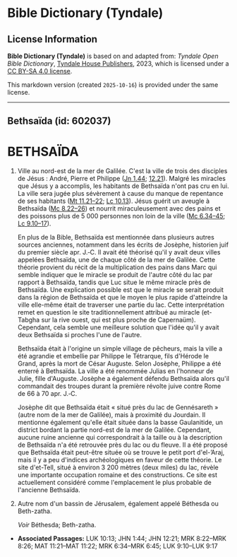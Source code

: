 # Bible Dictionary (Tyndale)

## License Information

**Bible Dictionary (Tyndale)** is based on and adapted from: _Tyndale Open Bible Dictionary_, [Tyndale House Publishers](https://tyndaleopenresources.com/), 2023, which is licensed under a [CC BY-SA 4.0 license](https://creativecommons.org/licenses/by-sa/4.0/legalcode.en).

This markdown version (created `2025-10-16`) is provided under the same license.



--------------------------------

## Bethsaïda (id: 602037)

BETHSAÏDA
=========

1. Ville au nord\-est de la mer de Galilée. C'est la ville de trois des disciples de Jésus : André, Pierre et Philippe ([Jn 1\.44](https://ref.ly/John1:44); [12\.21](https://ref.ly/John12:21)). Malgré les miracles que Jésus y a accomplis, les habitants de Bethsaïda n'ont pas cru en lui. La ville sera jugée plus sévèrement à cause du manque de repentance de ses habitants ([Mt 11\.21–22](https://ref.ly/Matt11:21-Matt11:22); [Lc 10\.13](https://ref.ly/Luke10:13)). Jésus guérit un aveugle à Bethsaïda ([Mc 8\.22–26](https://ref.ly/Mark8:22-Mark8:26)) et nourrit miraculeusement avec des pains et des poissons plus de 5 000 personnes non loin de la ville ([Mc 6\.34–45](https://ref.ly/Mark6:34-Mark6:45); [Lc 9\.10–17](https://ref.ly/Luke9:10-Luke9:17)).

    En plus de la Bible, Bethsaïda est mentionnée dans plusieurs autres sources anciennes, notamment dans les écrits de Josèphe, historien juif du premier siècle apr. J.‑C. Il avait été théorisé qu'il y avait deux villes appelées Bethsaïda, une de chaque côté de la mer de Galilée. Cette théorie provient du récit de la multiplication des pains dans Marc qui semble indiquer que le miracle se produit de l'autre côté du lac par rapport à Bethsaïda, tandis que Luc situe le même miracle près de Bethsaïda. Une explication possible est que le miracle se serait produit dans la région de Bethsaïda et que le moyen le plus rapide d'atteindre la ville elle\-même était de traverser une partie du lac. Cette interprétation remet en question le site traditionnellement attribué au miracle (et\-Tabgha sur la rive ouest, qui est plus proche de Capernaüm). Cependant, cela semble une meilleure solution que l'idée qu'il y avait deux Bethsaïda si proches l'une de l'autre.

    Bethsaïda était à l'origine un simple village de pêcheurs, mais la ville a été agrandie et embellie par Philippe le Tétrarque, fils d'Hérode le Grand, après la mort de César Auguste. Selon Josèphe, Philippe a été enterré à Bethsaïda. La ville a été renommée Julias en l'honneur de Julie, fille d'Auguste. Josèphe a également défendu Bethsaïda alors qu'il commandait des troupes durant la première révolte juive contre Rome de 66 à 70 apr. J.‑C.

    Josèphe dit que Bethsaïda était « situé près du lac de Gennésareth » (autre nom de la mer de Galilée), mais à proximité du Jourdain. Il mentionne également qu'elle était située dans la basse Gaulanitide, un district bordant la partie nord\-est de la mer de Galilée. Cependant, aucune ruine ancienne qui correspondrait à la taille ou à la description de Bethsaïda n'a été retrouvée près du lac ou du fleuve. Il a été proposé que Bethsaïda était peut\-être située où se trouve le petit port d'el\-’Araj, mais il y a peu d'indices archéologiques en faveur de cette théorie. Le site d'et\-Tell, situé à environ 3 200 mètres (deux miles) du lac, révèle une importante occupation romaine et des constructions. Ce site est actuellement considéré comme l'emplacement le plus probable de l'ancienne Bethsaïda.

2. Autre nom d'un bassin de Jérusalem, également appelé Béthesda ou Beth\-zatha.

    *Voir* Béthesda; Beth\-zatha.

* **Associated Passages:** LUK 10:13; JHN 1:44; JHN 12:21; MRK 8:22–MRK 8:26; MAT 11:21–MAT 11:22; MRK 6:34–MRK 6:45; LUK 9:10–LUK 9:17

